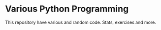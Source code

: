 # Various Python Programming

This repository have various and random code. Stats, exercises and more.
